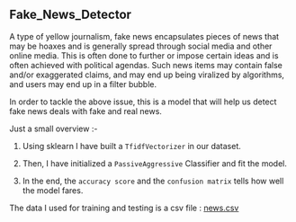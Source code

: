 ## Fake_News_Detector

A type of yellow journalism, fake news encapsulates pieces of news that may be hoaxes and is generally spread through social media and other online media. This is often done to further or impose certain ideas and is often achieved with political agendas. Such news items may contain false and/or exaggerated claims, and may end up being viralized by algorithms, and users may end up in a filter bubble.

In order to tackle the above issue, this is a model that will help us detect fake news deals with fake and real news.

Just a small overview :-

1. Using sklearn I have built a `TfidfVectorizer` in our dataset.

2. Then, I have initialized a `PassiveAggressive` Classifier and fit the model.

3. In the end, the `accuracy score` and the `confusion matrix` tells how well the model fares.

The data I used for training and testing is a csv file : [news.csv](https://drive.google.com/file/d/1er9NJTLUA3qnRuyhfzuN0XUsoIC4a-_q/view)
